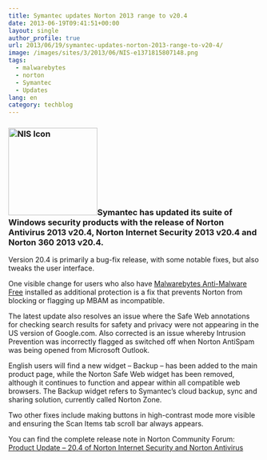 ```yaml
---
title: Symantec updates Norton 2013 range to v20.4
date: 2013-06-19T09:41:51+00:00
layout: single
author_profile: true
url: 2013/06/19/symantec-updates-norton-2013-range-to-v20-4/
image: /images/sites/3/2013/06/NIS-e1371815807148.png
tags:
  - malwarebytes
  - norton
  - Symantec
  - Updates
lang: en
category: techblog
---
```

### [<img class="alignright size-full wp-image-6661" alt="NIS Icon" src="/images/2013/06/NIS-e1371815807148.png" width="178" height="175" />](/images/2013/06/NIS-e1371815807148.png)Symantec has updated its suite of Windows security products with the release of Norton Antivirus 2013 v20.4, Norton Internet Security 2013 v20.4 and Norton 360 2013 v20.4.

Version 20.4 is primarily a bug-fix release, with some notable fixes, but also tweaks the user interface.

One visible change for users who also have <a href="/en/knowledge-base/programs/malwarebytes-antimalware/" target="_blank">Malwarebytes Anti-Malware Free</a> installed as additional protection is a fix that prevents Norton from blocking or flagging up MBAM as incompatible.

The latest update also resolves an issue where the Safe Web annotations for checking search results for safety and privacy were not appearing in the US version of Google.com. Also corrected is an issue whereby Intrusion Prevention was incorrectly flagged as switched off when Norton AntiSpam was being opened from Microsoft Outlook.

English users will find a new widget – Backup – has been added to the main product page, while the Norton Safe Web widget has been removed, although it continues to function and appear within all compatible web browsers. The Backup widget refers to Symantec’s cloud backup, sync and sharing solution, currently called Norton Zone.

Two other fixes include making buttons in high-contrast mode more visible and ensuring the Scan Items tab scroll bar always appears.

You can find the complete release note in Norton Community Forum: <a href="http://community.norton.com/t5/Norton-Internet-Security-Norton/Product-Update-20-4-of-Norton-Internet-Security-and-Norton/td-p/973707" target="_blank">Product Update &#8211; 20.4 of Norton Internet Security and Norton Antivirus</a>